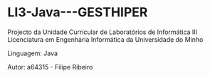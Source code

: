 # LI3-Java---GESTHIPER


Projecto da Unidade Curricular de Laboratórios de Informática III
Licenciatura em Engenharia Informática da Universidade do Minho

Linguagem: Java

Autor: a64315 - Filipe Ribeiro